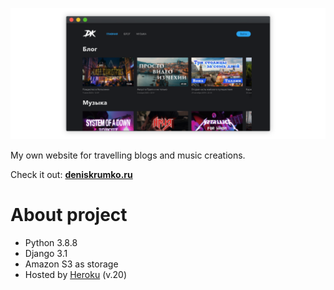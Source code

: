 ![](https://github.com/deniskrumko/deniskrumko/raw/master/static/images/github2.png)

My own website for travelling blogs and music creations.

Check it out:
**[deniskrumko.ru](https://deniskrumko.ru/)**

# About project

* Python 3.8.8
* Django 3.1
* Amazon S3 as storage
* Hosted by [Heroku](https://www.heroku.com/) (v.20)
